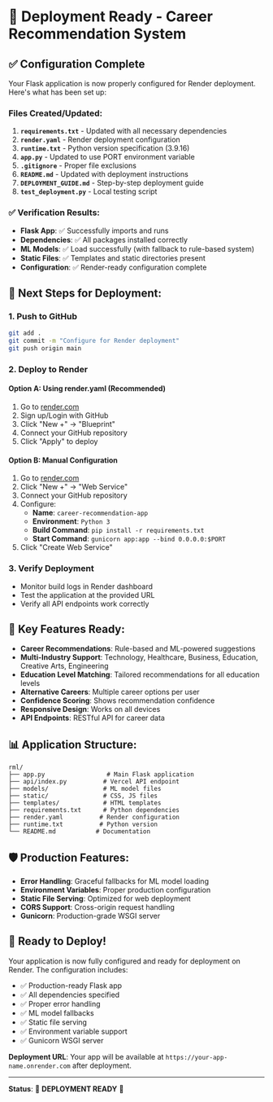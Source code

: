 # 🚀 Deployment Ready - Career Recommendation System

## ✅ Configuration Complete

Your Flask application is now properly configured for Render deployment. Here's what has been set up:

### Files Created/Updated:

1. **`requirements.txt`** - Updated with all necessary dependencies
2. **`render.yaml`** - Render deployment configuration
3. **`runtime.txt`** - Python version specification (3.9.16)
4. **`app.py`** - Updated to use PORT environment variable
5. **`.gitignore`** - Proper file exclusions
6. **`README.md`** - Updated with deployment instructions
7. **`DEPLOYMENT_GUIDE.md`** - Step-by-step deployment guide
8. **`test_deployment.py`** - Local testing script

### ✅ Verification Results:

- **Flask App**: ✅ Successfully imports and runs
- **Dependencies**: ✅ All packages installed correctly
- **ML Models**: ✅ Load successfully (with fallback to rule-based system)
- **Static Files**: ✅ Templates and static directories present
- **Configuration**: ✅ Render-ready configuration complete

## 🎯 Next Steps for Deployment:

### 1. Push to GitHub
```bash
git add .
git commit -m "Configure for Render deployment"
git push origin main
```

### 2. Deploy to Render

#### Option A: Using render.yaml (Recommended)
1. Go to [render.com](https://render.com)
2. Sign up/Login with GitHub
3. Click "New +" → "Blueprint"
4. Connect your GitHub repository
5. Click "Apply" to deploy

#### Option B: Manual Configuration
1. Go to [render.com](https://render.com)
2. Click "New +" → "Web Service"
3. Connect your GitHub repository
4. Configure:
   - **Name**: `career-recommendation-app`
   - **Environment**: `Python 3`
   - **Build Command**: `pip install -r requirements.txt`
   - **Start Command**: `gunicorn app:app --bind 0.0.0.0:$PORT`
5. Click "Create Web Service"

### 3. Verify Deployment
- Monitor build logs in Render dashboard
- Test the application at the provided URL
- Verify all API endpoints work correctly

## 🔧 Key Features Ready:

- **Career Recommendations**: Rule-based and ML-powered suggestions
- **Multi-Industry Support**: Technology, Healthcare, Business, Education, Creative Arts, Engineering
- **Education Level Matching**: Tailored recommendations for all education levels
- **Alternative Careers**: Multiple career options per user
- **Confidence Scoring**: Shows recommendation confidence
- **Responsive Design**: Works on all devices
- **API Endpoints**: RESTful API for career data

## 📊 Application Structure:

```
rml/
├── app.py                 # Main Flask application
├── api/index.py          # Vercel API endpoint
├── models/               # ML model files
├── static/               # CSS, JS files
├── templates/            # HTML templates
├── requirements.txt      # Python dependencies
├── render.yaml          # Render configuration
├── runtime.txt          # Python version
└── README.md           # Documentation
```

## 🛡️ Production Features:

- **Error Handling**: Graceful fallbacks for ML model loading
- **Environment Variables**: Proper production configuration
- **Static File Serving**: Optimized for web deployment
- **CORS Support**: Cross-origin request handling
- **Gunicorn**: Production-grade WSGI server

## 🎉 Ready to Deploy!

Your application is now fully configured and ready for deployment on Render. The configuration includes:

- ✅ Production-ready Flask app
- ✅ All dependencies specified
- ✅ Proper error handling
- ✅ ML model fallbacks
- ✅ Static file serving
- ✅ Environment variable support
- ✅ Gunicorn WSGI server

**Deployment URL**: Your app will be available at `https://your-app-name.onrender.com` after deployment.

---

**Status**: 🚀 **DEPLOYMENT READY** 🚀 
